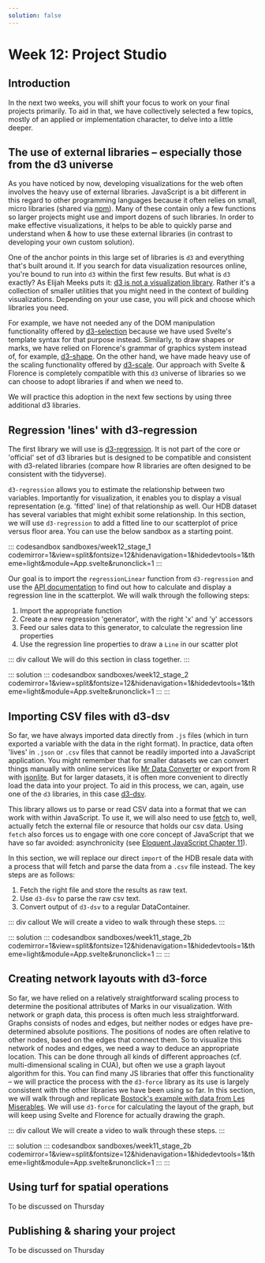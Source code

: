 ```yaml
---
solution: false
---
```

# Week 12: Project Studio

## Introduction
In the next two weeks, you will shift your focus to work on your final projects primarily. To aid in that, we have collectively selected a few topics, mostly of an applied or implementation character, to delve into a little deeper.

## The use of external libraries – especially those from the d3 universe
As you have noticed by now, developing visualizations for the web often involves the heavy use of external libraries. JavaScript is a bit  different in this regard to other programming languages because it often relies on small, micro libraries (shared via [npm](https://www.npmjs.com/)). Many of these contain only a few functions so larger projects might use and import dozens of such libraries. In order to make effective visualizations, it helps to be able to quickly parse and understand when & how to use these external libraries (in contrast to developing your own custom solution).

One of the anchor points in this large set of libraries is `d3` and everything that's built around it. If you search for data visualization resources online, you're bound to run into `d3` within the first few results. But what is `d3` exactly? As Elijah Meeks puts it: [d3 is not a visualization library](https://medium.com/@Elijah_Meeks/d3-is-not-a-data-visualization-library-67ba549e8520). Rather it's a collection of smaller utilities that you might need in the context of building visualizations. Depending on your use case, you will pick and choose which libraries you need.

For example, we have not needed any of the DOM manipulation functionality offered by [d3-selection](https://github.com/d3/d3/blob/master/API.md#selections-d3-selection) because we have used Svelte's template syntax for that purpose instead. Similarly, to draw shapes or marks, we have relied on Florence's grammar of graphics system instead of, for example, [d3-shape](https://github.com/d3/d3/blob/master/API.md#shapes-d3-shape). On the other hand, we have made heavy use of the scaling functionality offered by [d3-scale](https://github.com/d3/d3/blob/master/API.md#scales-d3-scale). Our approach with Svelte & Florence is completely compatible with this `d3` universe of libraries so we can choose to adopt libraries if and when we need to.

We will practice this adoption in the next few sections by using three additional d3 libraries.

## Regression 'lines' with d3-regression
The first library we will use is [d3-regression](https://github.com/HarryStevens/d3-regression). It is not part of the core or 'official' set of d3 libraries but is designed to be compatible and consistent with d3-related libraries (compare how R libraries are often designed to be consistent with the tidyverse).

`d3-regression` allows you to estimate the relationship between two variables. Importantly for visualization, it enables you to display a visual representation (e.g. 'fitted' line) of that relationship as well. Our HDB dataset has several variables that might exhibit some relationship. In this section, we will use `d3-regression` to add a fitted line to our scatterplot of price versus floor area. You can use the below sandbox as a starting point.

::: codesandbox sandboxes/week12_stage_1 codemirror=1&view=split&fontsize=12&hidenavigation=1&hidedevtools=1&theme=light&module=App.svelte&runonclick=1
:::

Our goal is to import the `regressionLinear` function from `d3-regression` and use the [API documentation](https://github.com/HarryStevens/d3-regression#api-reference) to find out how to calculate and display a regression line in the scatterplot. We will walk through the following steps:

1. Import the appropriate function
2. Create a new regression 'generator', with the right 'x' and 'y' accessors
3. Feed our sales data to this generator, to calculate the regression line properties
4. Use the regression line properties to draw a `Line` in our scatter plot

::: div callout
We will do this section in class together.
:::

::: solution
::: codesandbox sandboxes/week12_stage_2 codemirror=1&view=split&fontsize=12&hidenavigation=1&hidedevtools=1&theme=light&module=App.svelte&runonclick=1
:::
:::

## Importing CSV files with d3-dsv
So far, we have always imported data directly from `.js` files (which in turn exported a variable with the data in the right format). In practice, data often 'lives' in `.json` or `.csv` files that cannot be readily imported into a JavaScript application. You might remember that for smaller datasets we can convert things manually with online services like [Mr Data Converter](https://shancarter.github.io/mr-data-converter/) or export from R with [jsonlite](https://cran.r-project.org/web/packages/jsonlite/index.html). But for larger datasets, it is often more convenient to directly load the data into your project. To aid in this process, we can, again, use one of the `d3` libraries, in this case [d3-dsv](https://github.com/d3/d3-dsv).

This library allows us to parse or read CSV data into a format that we can work with within JavaScript. To use it, we will also need to use [fetch](https://developer.mozilla.org/en-US/docs/Web/API/Fetch_API/Using_Fetch) to, well, actually fetch the external file or resource that holds our csv data. Using `fetch` also forces us to engage with one core concept of JavaScript that we have so far avoided: asynchronicity (see [Eloquent JavaScript Chapter 11](https://eloquentjavascript.net/11_async.html)).

In this section, we will replace our direct `import` of the HDB resale data with a process that will fetch and parse the data from a `.csv` file instead. The key steps are as follows:

1. Fetch the right file and store the results as raw text.
2. Use `d3-dsv` to parse the raw csv text.
3. Convert output of `d3-dsv` to a regular DataContainer.

::: div callout
We will create a video to walk through these steps.
:::

::: solution
::: codesandbox sandboxes/week11_stage_2b codemirror=1&view=split&fontsize=12&hidenavigation=1&hidedevtools=1&theme=light&module=App.svelte&runonclick=1
:::
:::

## Creating network layouts with d3-force
So far, we have relied on a relatively straightforward scaling process to determine the positional attributes of Marks in our visualization. With network or graph data, this process is often much less straightforward. Graphs consists of nodes and edges, but neither nodes or edges have pre-determined absolute positions. The positions of nodes are often relative to other nodes, based on the edges that connect them. So to visualize this network of nodes and edges, we need a way to deduce an appropriate location. This can be done through all kinds of different approaches (cf. multi-dimensional scaling in CUA), but often we use a graph layout algorithm for this. You can find many JS libraries that offer this functionality – we will practice the process with the `d3-force` library as its use is largely consistent with the other libraries we have been using so far. In this section, we will walk through and replicate [Bostock's example with data from Les Miserables](https://observablehq.com/@d3/force-directed-graph?collection=@d3/d3-force). We will use `d3-force` for calculating the layout of the graph, but will keep using Svelte and Florence for actually drawing the graph.

::: div callout
We will create a video to walk through these steps.
:::

::: solution
::: codesandbox sandboxes/week11_stage_2b codemirror=1&view=split&fontsize=12&hidenavigation=1&hidedevtools=1&theme=light&module=App.svelte&runonclick=1
:::
:::

## Using turf for spatial operations
To be discussed on Thursday

## Publishing & sharing your project
To be discussed on Thursday


